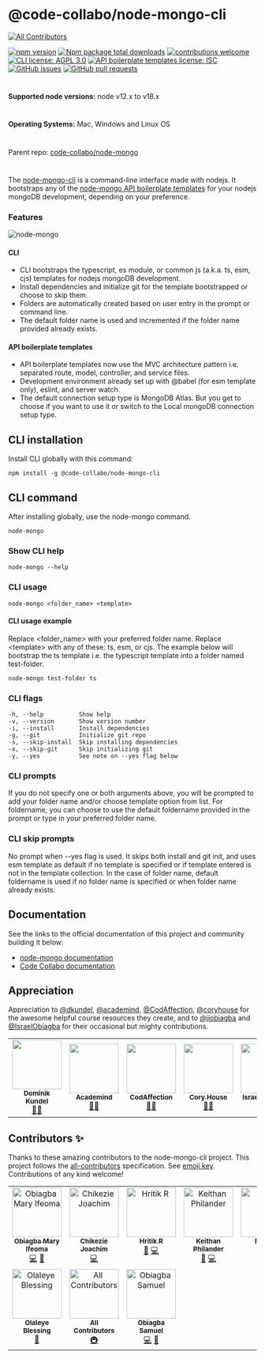 # @code-collabo/node-mongo-cli
<!-- ALL-CONTRIBUTORS-BADGE:START - Do not remove or modify this section -->
[![All Contributors](https://img.shields.io/badge/all_contributors-10-orange.svg?style=flat-square)](#contributors-)
<!-- ALL-CONTRIBUTORS-BADGE:END -->

[![npm version](https://badge.fury.io/js/%40code-collabo%2Fnode-mongo-cli.svg)](https://www.npmjs.com/package/@code-collabo/node-mongo-cli) [![Npm package total downloads](https://badgen.net/npm/dt/@code-collabo/node-mongo-cli?color=blue)](https://npmjs.com/package/@code-collabo/node-mongo-cli) [![contributions welcome](https://img.shields.io/badge/contributions-welcome-brightgreen.svg?style=flat)](https://code-collabo.gitbook.io/node-mongo/contribution-guide/development-mode) [![CLI license: AGPL 3.0](https://img.shields.io/badge/CLI%20licence-AGPL%203.0-blue)](https://github.com/code-collabo/node-mongo-cli/blob/develop/LICENSE) [![API boilerplate templates license: ISC](https://img.shields.io/badge/API%20templates%20licence-ISC-blue)](https://github.com/code-collabo/node-mongo-api-boilerplate-templates/blob/develop/LICENSE) [![GitHub issues](https://img.shields.io/github/issues/code-collabo/node-mongo?color=red)](https://github.com/code-collabo/node-mongo/issues) [![GitHub pull requests](https://img.shields.io/github/issues-pr/code-collabo/node-mongo-cli?color=goldenrod)](https://github.com/code-collabo/node-mongo-cli/pulls)

<!-- [![NPM Downloads](https://img.shields.io/npm/dy/@code-collabo/node-mongo-cli?color=blue)](https://www.npmjs.com/package/@code-collabo/node-mongo-cli) -->

# 

**Supported node versions:** node v12.x to v18.x

# 

**Operating Systems:** Mac, Windows and Linux OS

#

Parent repo: [code-collabo/node-mongo](https://github.com/code-collabo/node-mongo)

#

The [node-mongo-cli](https://www.npmjs.com/package/@code-collabo/node-mongo-cli) is a command-line interface made with nodejs. It bootstraps any of the [node-mongo API boilerplate templates](https://github.com/code-collabo/node-mongo-api-boilerplate-templates) for your nodejs mongoDB development, depending on your preference.

### Features

![node-mongo](https://github.com/Ifycode/Ifycode/blob/main/code-collabo/node-mongo-cli.gif?raw=true)

#### CLI

* CLI bootstraps the typescript, es module, or common js (a.k.a. ts, esm, cjs) templates for nodejs mongoDB development.
* Install dependencies and initialize git for the template bootstrapped or choose to skip them.
* Folders are automatically created based on user entry in the prompt or command line.
* The default folder name is used and incremented if the folder name provided already exists.

#### API boilerplate templates

* API boilerplate templates now use the MVC architecture pattern i.e. separated route, model, controller, and service files.
* Development environment already set up with @babel (for esm template only), eslint, and server watch.
* The default connection setup type is MongoDB Atlas. But you get to choose if you want to use it or switch to the Local mongoDB connection setup type.

## CLI installation
Install CLI globally with this command:
````
npm install -g @code-collabo/node-mongo-cli
````

## CLI command
After installing globally, use the node-mongo command.
````
node-mongo
````

### Show CLI help
````
node-mongo --help
````

### CLI usage
````
node-mongo <folder_name> <template>
````

#### CLI usage example

Replace \<folder\_name> with your preferred folder name. Replace \<template> with any of these: ts, esm, or cjs. The example below will bootstrap the ts template i.e. the typescript template into a folder named test-folder.

```
node-mongo test-folder ts
```

### CLI flags
````
-h, --help          Show help
-v, --version       Show version number
-i, --install       Install dependencies
-g, --git           Initialize git repo
-s, --skip-install  Skip installing dependencies
-x, --skip-git      Skip initializing git
-y, --yes           See note on --yes flag below
````

### CLI prompts
If you do not specify one or both arguments above,
you will be prompted to add your folder name and/or
choose template option from list. For foldername, you
can choose to use the default foldername provided in
the prompt or type in your preferred folder name.

### CLI skip prompts
No prompt when --yes flag is used. It skips both
install and git init, and uses esm template as default
if no template is specified or if template entered is
not in the template collection. In the case of folder
name, default foldername is used if no folder name is
specified or when folder name already exists.

## Documentation
See the links to the official documentation of this project and community building it below:
- [node-mongo documentation](https://code-collabo.gitbook.io/node-mongo/)
- [Code Collabo documentation](https://code-collabo.gitbook.io/doc/)

## Appreciation
Appreciation to [@dkundel](https://github.com/dkundel), [@academind](https://github.com/academind), [@CodAffection](https://github.com/CodAffection), [@coryhouse](https://github.com/coryhouse) for the awesome helpful course resources they create, and to [@jiobiagba](https://github.com/jiobiagba) and [@IsraelObiagba](https://github.com/IsraelObiagba) for their occasional but mighty contributions.

<table>
  <tr>
    <td align="center"><a href="https://dkundel.com"><img src="https://avatars.githubusercontent.com/u/1505101?v=4?s=100" width="100px;" alt=""/><br /><sub><b>Dominik Kundel</b></sub></a><br /><a href="#mentoring-dkundel" title="Mentoring">🧑‍🏫</a></td>
    <td align="center"><a href="https://academind.com"><img src="https://avatars.githubusercontent.com/u/28806202?v=4?s=100" width="100px;" alt=""/><br /><sub><b>Academind</b></sub></a><br /><a href="#mentoring-academind" title="Mentoring">🧑‍🏫</a></td>
    <td align="center"><a href="http://codaffection.com/"><img src="https://avatars.githubusercontent.com/u/32505654?v=4?s=100" width="100px;" alt=""/><br /><sub><b>CodAffection</b></sub></a><br /><a href="#mentoring-CodAffection" title="Mentoring">🧑‍🏫</a></td>
    <td align="center"><a href="http://www.bitnative.com"><img src="https://avatars.githubusercontent.com/u/1688997?v=4?s=100" width="100px;" alt=""/><br /><sub><b>Cory House</b></sub></a><br /><a href="#mentoring-coryhouse" title="Mentoring">🧑‍🏫</a></td>
    <td align="center"><a href="https://github.com/IsraelObiagba"><img src="https://avatars.githubusercontent.com/u/14045379?v=4?s=100" width="100px;" alt=""/><br /><sub><b>Israel Obiagba</b></sub></a><br /><a href="#mentoring-IsraelObiagba" title="Mentoring">🧑‍🏫</a></td>
    <td align="center"><a href="https://github.com/jiobiagba"><img src="https://avatars.githubusercontent.com/u/42423547?v=4?s=100" width="100px;" alt=""/><br /><sub><b>Joseph Obiagba</b></sub></a><br /><a href="#mentoring-jiobiagba" title="Mentoring">🧑‍🏫</a></td>
  </tr>
</table>

## Contributors ✨

Thanks to these amazing contributors to the node-mongo-cli project. This project follows the [all-contributors](https://github.com/all-contributors/all-contributors) specification. See [emoji key](https://allcontributors.org/docs/en/emoji-key). Contributions of any kind welcome!

<!-- ALL-CONTRIBUTORS-LIST:START - Do not remove or modify this section -->
<!-- prettier-ignore-start -->
<!-- markdownlint-disable -->
<table>
  <tbody>
    <tr>
      <td align="center" valign="top" width="14.28%"><a href="https://github.com/Ifycode"><img src="https://avatars.githubusercontent.com/u/45185388?v=4?s=100" width="100px;" alt="Obiagba Mary Ifeoma"/><br /><sub><b>Obiagba Mary Ifeoma</b></sub></a><br /><a href="https://github.com/code-collabo/node-mongo-cli/commits?author=Ifycode" title="Code">💻</a> <a href="https://github.com/code-collabo/node-mongo-cli/commits?author=Ifycode" title="Documentation">📖</a></td>
      <td align="center" valign="top" width="14.28%"><a href="http://chuddyjoachim.com"><img src="https://avatars.githubusercontent.com/u/56943504?v=4?s=100" width="100px;" alt="Chikezie Joachim"/><br /><sub><b>Chikezie Joachim</b></sub></a><br /><a href="https://github.com/code-collabo/node-mongo-cli/commits?author=chuddyjoachim" title="Code">💻</a></td>
      <td align="center" valign="top" width="14.28%"><a href="http://hritikr.me"><img src="https://avatars.githubusercontent.com/u/35923605?v=4?s=100" width="100px;" alt="Hritik R"/><br /><sub><b>Hritik R</b></sub></a><br /><a href="https://github.com/code-collabo/node-mongo-cli/commits?author=HritikR" title="Documentation">📖</a> <a href="https://github.com/code-collabo/node-mongo-cli/commits?author=HritikR" title="Code">💻</a></td>
      <td align="center" valign="top" width="14.28%"><a href="https://keithanphilander-e53b5c.netlify.app/"><img src="https://avatars.githubusercontent.com/u/29425128?v=4?s=100" width="100px;" alt="Keithan Philander"/><br /><sub><b>Keithan Philander</b></sub></a><br /><a href="https://github.com/code-collabo/node-mongo-cli/issues?q=author%3AKeithanPhilander" title="Bug reports">🐛</a> <a href="https://github.com/code-collabo/node-mongo-cli/commits?author=KeithanPhilander" title="Code">💻</a></td>
      <td align="center" valign="top" width="14.28%"><a href="http://rashidmya.dev"><img src="https://avatars.githubusercontent.com/u/64389512?v=4?s=100" width="100px;" alt="Rashid"/><br /><sub><b>Rashid</b></sub></a><br /><a href="https://github.com/code-collabo/node-mongo-cli/commits?author=rashidmya" title="Code">💻</a></td>
      <td align="center" valign="top" width="14.28%"><a href="https://github.com/izhar360"><img src="https://avatars.githubusercontent.com/u/79567009?v=4?s=100" width="100px;" alt="Muhammad Izhar"/><br /><sub><b>Muhammad Izhar</b></sub></a><br /><a href="https://github.com/code-collabo/node-mongo-cli/commits?author=izhar360" title="Documentation">📖</a></td>
      <td align="center" valign="top" width="14.28%"><a href="https://github.com/Sync271"><img src="https://avatars.githubusercontent.com/u/67158080?v=4?s=100" width="100px;" alt="Abhishek K M"/><br /><sub><b>Abhishek K M</b></sub></a><br /><a href="https://github.com/code-collabo/node-mongo-cli/commits?author=Sync271" title="Documentation">📖</a></td>
    </tr>
    <tr>
      <td align="center" valign="top" width="14.28%"><a href="https://olaleye.vercel.app/"><img src="https://avatars.githubusercontent.com/u/70102539?v=4?s=100" width="100px;" alt="Olaleye Blessing"/><br /><sub><b>Olaleye Blessing</b></sub></a><br /><a href="https://github.com/code-collabo/node-mongo-cli/commits?author=Olaleye-Blessing" title="Documentation">📖</a></td>
      <td align="center" valign="top" width="14.28%"><a href="https://allcontributors.org"><img src="https://avatars.githubusercontent.com/u/46410174?v=4?s=100" width="100px;" alt="All Contributors"/><br /><sub><b>All Contributors</b></sub></a><br /><a href="#infra-all-contributors" title="Infrastructure (Hosting, Build-Tools, etc)">🚇</a></td>
      <td align="center" valign="top" width="14.28%"><a href="https://github.com/samuko-things"><img src="https://avatars.githubusercontent.com/u/75276934?v=4?s=100" width="100px;" alt="Obiagba Samuel"/><br /><sub><b>Obiagba Samuel</b></sub></a><br /><a href="https://github.com/code-collabo/node-mongo-cli/commits?author=samuko-things" title="Code">💻</a> <a href="https://github.com/code-collabo/node-mongo-cli/issues?q=author%3Asamuko-things" title="Bug reports">🐛</a></td>
    </tr>
  </tbody>
</table>

<!-- markdownlint-restore -->
<!-- prettier-ignore-end -->

<!-- ALL-CONTRIBUTORS-LIST:END -->
